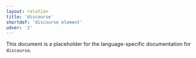 ```yaml
---
layout: relation
title: 'discourse'
shortdef: 'discourse element'
udver: '2'
---
```


This document is a placeholder for the language-specific documentation
for `discourse`.
